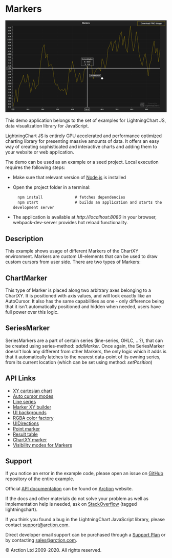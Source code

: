 # Markers

![Markers](markers.png)

This demo application belongs to the set of examples for LightningChart JS, data visualization library for JavaScript.

LightningChart JS is entirely GPU accelerated and performance optimized charting library for presenting massive amounts of data. It offers an easy way of creating sophisticated and interactive charts and adding them to your website or web application.

The demo can be used as an example or a seed project. Local execution requires the following steps:

- Make sure that relevant version of [Node.js](https://nodejs.org/en/download/) is installed
- Open the project folder in a terminal:

        npm install              # fetches dependencies
        npm start                # builds an application and starts the development server

- The application is available at *http://localhost:8080* in your browser, webpack-dev-server provides hot reload functionality.


## Description

This example shows usage of different Markers of the ChartXY environment.
Markers are custom UI-elements that can be used to draw custom cursors from user side. There are two types of Markers:

## ChartMarker

This type of Marker is placed along two arbitrary axes belonging to a ChartXY. It is positioned with axis values, and will look exactly like an AutoCursor. It also has the same capabilities as one - only difference being that it isn't automatically positioned and hidden when needed, users have full power over this logic.

## SeriesMarker

SeriesMarkers are a part of certain series (line-series, OHLC, ...?), that can be created using series-method: *addMarker*. Once again, the SeriesMarker doesn't look any different from other Markers, the only logic which it adds is that it automatically latches to the nearest data-point of its owning series, from its current location (which can be set using method: *setPosition*)


## API Links

* [XY cartesian chart]
* [Auto cursor modes]
* [Line series]
* [Marker XY builder]
* [UI backgrounds]
* [RGBA color factory]
* [UIDirections]
* [Point marker]
* [Result table]
* [ChartXY marker]
* [Visibility modes for Markers]


## Support

If you notice an error in the example code, please open an issue on [GitHub][0] repository of the entire example.

Official [API documentation][1] can be found on [Arction][2] website.

If the docs and other materials do not solve your problem as well as implementation help is needed, ask on [StackOverflow][3] (tagged lightningchart).

If you think you found a bug in the LightningChart JavaScript library, please contact support@arction.com.

Direct developer email support can be purchased through a [Support Plan][4] or by contacting sales@arction.com.

[0]: https://github.com/Arction/
[1]: https://www.arction.com/lightningchart-js-api-documentation/
[2]: https://www.arction.com
[3]: https://stackoverflow.com/questions/tagged/lightningchart
[4]: https://www.arction.com/support-services/

© Arction Ltd 2009-2020. All rights reserved.


[XY cartesian chart]: https://www.arction.com/lightningchart-js-api-documentation/v3.0.1/classes/chartxy.html
[Auto cursor modes]: https://www.arction.com/lightningchart-js-api-documentation/v3.0.1/enums/autocursormodes.html
[Line series]: https://www.arction.com/lightningchart-js-api-documentation/v3.0.1/classes/lineseries.html
[Marker XY builder]: https://www.arction.com/lightningchart-js-api-documentation/v3.0.1/globals.html#markerbuilders
[UI backgrounds]: https://www.arction.com/lightningchart-js-api-documentation/v3.0.1/globals.html#uibackgrounds
[RGBA color factory]: https://www.arction.com/lightningchart-js-api-documentation/v3.0.1/globals.html#colorrgba
[UIDirections]: https://www.arction.com/lightningchart-js-api-documentation/v3.0.1/enums/uidirections.html
[Point marker]: https://www.arction.com/lightningchart-js-api-documentation/v3.0.1/interfaces/pointmarker.html
[Result table]: https://www.arction.com/lightningchart-js-api-documentation/v3.0.1/interfaces/resulttable.html
[ChartXY marker]: https://www.arction.com/lightningchart-js-api-documentation/v3.0.1/classes/chartmarkerxy.html
[Visibility modes for Markers]: https://www.arction.com/lightningchart-js-api-documentation/v3.0.1/enums/uivisibilitymodes.html


